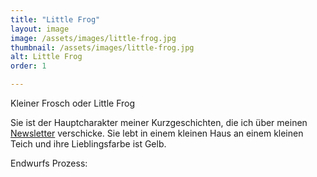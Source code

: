```yaml
---
title: "Little Frog"
layout: image
image: /assets/images/little-frog.jpg
thumbnail: /assets/images/little-frog.jpg
alt: Little Frog
order: 1

---
```



Kleiner Frosch oder Little Frog

Sie ist der Hauptcharakter meiner Kurzgeschichten, die ich über meinen [Newsletter](/newsletter) verschicke. 
Sie lebt in einem kleinen Haus an einem kleinen Teich und ihre Lieblingsfarbe ist Gelb. 


Endwurfs Prozess:




